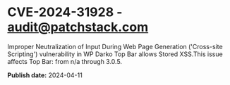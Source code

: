 # CVE-2024-31928 - audit@patchstack.com

Improper Neutralization of Input During Web Page Generation ('Cross-site Scripting') vulnerability in WP Darko Top Bar allows Stored XSS.This issue affects Top Bar: from n/a through 3.0.5.



**Publish date:** 2024-04-11
